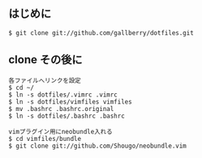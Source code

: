 ## はじめに

    $ git clone git://github.com/gallberry/dotfiles.git

## clone その後に

    各ファイルへリンクを設定
    $ cd ~/
    $ ln -s dotfiles/.vimrc .vimrc
    $ ln -s dotfiles/vimfiles vimfiles
    $ mv .bashrc .bashrc.original
    $ ln -s dotfiles/.bashrc .bashrc

    vimプラグイン用にneobundle入れる
    $ cd vimfiles/bundle
    $ git clone git://github.com/Shougo/neobundle.vim
